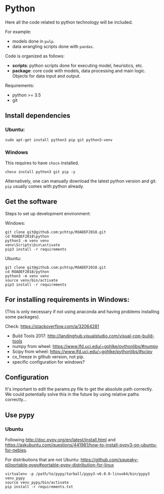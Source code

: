 # Python

Here all the code related to python technology will be included.

For example:

* models done in `pulp`.
* data wrangling scripts done with `pandas`.

Code is organized as follows:

* **scripts**: python scripts done for executing model, heuristics, etc.
* **package**: core code with models, data processing and main logic. Objects for data input and output.

Requirements:

* python >= 3.5
* git

## Install dependencies

### Ubuntu:

    sudo apt-get install python3 pip git python3-venv

### Windows

This requires to have `choco` installed.

    choco install python3 git pip -y

Alternatively, one can manually download the latest python version and git. `pip` usually comes with python already.

## Get the software

Steps to set up development environment:

Windows:

    git clone git@github.com:pchtsp/ROADEF2018.git
    cd ROADEF2018\python
    python3 -m venv venv
    venv\Scripts\bin\activate
    pip3 install -r requirements

Ubuntu:

    git clone git@github.com:pchtsp/ROADEF2018.git
    cd ROADEF2018/python
    python3 -m venv venv
    source venv/bin/activate
    pip3 install -r requirements


## For installing requirements in Windows:

(This is only necessary if not using anaconda and having problems installing some packages).

Check: https://stackoverflow.com/a/32064281

* Build Tools 2017: http://landinghub.visualstudio.com/visual-cpp-build-tools
* numpy from wheel: https://www.lfd.uci.edu/~gohlke/pythonlibs/#numpy
* Scipy from wheel: https://www.lfd.uci.edu/~gohlke/pythonlibs/#scipy
* cx_freeze in github version, not pip.
* specific configuration for windows?

## Configuration

It's important to edit the params.py file to get the absolute path correctly. We could potentially solve this in the future by using relative paths correctly...

## Use pypy

### Ubuntu

Following http://doc.pypy.org/en/latest/install.html and https://askubuntu.com/questions/441981/how-to-install-pypy3-on-ubuntu-for-nebies.

For distributions that are not Ubuntu: https://github.com/squeaky-pl/portable-pypy#portable-pypy-distribution-for-linux

<!-- pip install git+https://bitbucket.org/pypy/numpy.git -->

    virtualenv -p /path/to/pypy/tarball/pypy3-v6.0.0-linux64/bin/pypy3 venv_pypy
    source venv_pypy/bin/activate
    pip install -r requirements.txt
